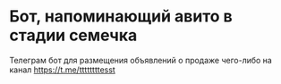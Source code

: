 # Бот, напоминающий авито в стадии семечка

Телеграм бот для размещения объявлений о продаже чего-либо на канал https://t.me/ttttttttesst
